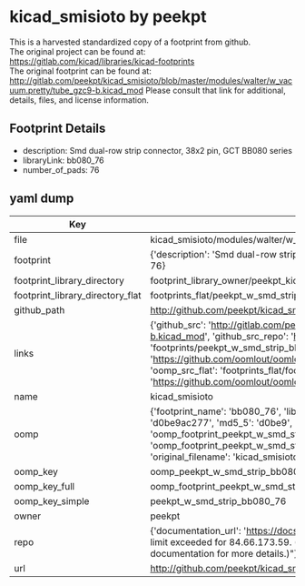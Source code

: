 # kicad_smisioto by peekpt  
This is a harvested standardized copy of a footprint from github.  
The original project can be found at:  
https://gitlab.com/kicad/libraries/kicad-footprints  
The original footprint can be found at:
http://gitlab.com/peekpt/kicad_smisioto/blob/master/modules/walter/w_vacuum.pretty/tube_gzc9-b.kicad_mod
Please consult that link for additional, details, files, and license information.  
## Footprint Details
* description: Smd dual-row strip connector, 38x2 pin, GCT BB080 series  
* libraryLink: bb080_76  
* number_of_pads: 76  
## yaml dump  
| Key | Value |  
| --- | --- |  
| file | kicad_smisioto/modules/walter/w_smd_strip.pretty/bb080_76.kicad_mod |  
| footprint | {'description': 'Smd dual-row strip connector, 38x2 pin, GCT BB080 series', 'libraryLink': 'bb080_76', 'number_of_pads': 76} |  
| footprint_library_directory | footprint_library_owner/peekpt_kicad_smisioto |  
| footprint_library_directory_flat | footprints_flat/peekpt_w_smd_strip_bb080_76/working |  
| github_path | http://github.com/peekpt/kicad_smisioto/blob/master/modules/walter/w_smd_strip.pretty/bb080_76.kicad_mod |  
| links | {'github_src': 'http://gitlab.com/peekpt/kicad_smisioto/blob/master/modules/walter/w_vacuum.pretty/tube_gzc9-b.kicad_mod', 'github_src_repo': 'https://gitlab.com/kicad/libraries/kicad-footprints', 'oomp_bot': 'footprints/peekpt_w_smd_strip_bb080_76/working', 'oomp_bot_github': 'https://github.com/oomlout/oomlout_oomp_footprint_bot/tree/main/footprints/peekpt_w_smd_strip_bb080_76/working', 'oomp_src_flat': 'footprints_flat/footprints_flat/peekpt_w_smd_strip_bb080_76/working', 'oomp_src_flat_github': 'https://github.com/oomlout/oomlout_oomp_footprint_src/tree/main/footprints_flat/peekpt_w_smd_strip_bb080_76/working'} |  
| name | kicad_smisioto |  
| oomp | {'footprint_name': 'bb080_76', 'library_name': 'w_smd_strip', 'md5': 'd0be9ac2772220449a8c74a6e2d3bf42', 'md5_10': 'd0be9ac277', 'md5_5': 'd0be9', 'md5_6': 'd0be9a', 'oomp_key': 'oomp_peekpt_w_smd_strip_bb080_76', 'oomp_key_extra': 'oomp_footprint_peekpt_w_smd_strip_bb080_76', 'oomp_key_full': 'oomp_footprint_peekpt_w_smd_strip_bb080_76_d0be9a', 'oomp_key_simple': 'peekpt_w_smd_strip_bb080_76', 'original_filename': 'kicad_smisioto/modules/walter/w_smd_strip.pretty/bb080_76.kicad_mod', 'owner_name': 'peekpt'} |  
| oomp_key | oomp_peekpt_w_smd_strip_bb080_76 |  
| oomp_key_full | oomp_footprint_peekpt_w_smd_strip_bb080_76 |  
| oomp_key_simple | peekpt_w_smd_strip_bb080_76 |  
| owner | peekpt |  
| repo | {'documentation_url': 'https://docs.github.com/rest/overview/resources-in-the-rest-api#rate-limiting', 'message': "API rate limit exceeded for 84.66.173.59. (But here's the good news: Authenticated requests get a higher rate limit. Check out the documentation for more details.)"} |  
| url | http://github.com/peekpt/kicad_smisioto |  

